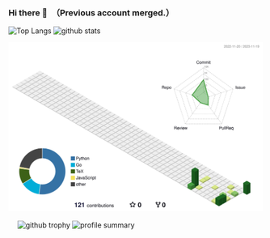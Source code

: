 ### Hi there 👋　（Previous account merged.）

<!--
**ogiogidayo/ogiogidayo** is a ✨ _special_ ✨ repository because its `README.md` (this file) appears on your GitHub profile.

Here are some ideas to get you started:

- 🔭 I’m currently working on ...
- 🌱 I’m currently learning ...
- 👯 I’m looking to collaborate on ...
- 🤔 I’m looking for help with ...
- 💬 Ask me about ...
- 📫 How to reach me: ...
- 😄 Pronouns: ...
- ⚡ Fun fact: ...
-->

<p align="left"> 
  <picture>
    <source media="(prefers-color-scheme: dark)" srcset="https://git-hub-readme-stats-clone-wp53.vercel.app/api/top-langs/?username=ogiogidayo&count_private=true&layout=compact&theme=tokyonight&hide=Tex&exclude_repo=gitHub-readme-stats-clone" />
    <img alt="Top Langs" height="150px" src="https://git-hub-readme-stats-clone-wp53.vercel.app/api/top-langs/?username=ogiogidayo&include_all_commits=ture&count_private=true&layout=compact&show_icons=true&show_icons=true&hide=Tex&exclude_repo=gitHub-readme-stats-clone" />
  </picture>
  <picture>
    <source media="(prefers-color-scheme: dark)" srcset="https://git-hub-readme-stats-clone-wp53.vercel.app/api?username=ogiogidayo&count_private=true&theme=tokyonight&show_icons=true&rank_icon=github" />
    <img alt="github stats" height="150px" src="https://git-hub-readme-stats-clone-wp53.vercel.app/api?username=ogiogidayo&count_private=true&show_icons=true&rank_icon=github" />
  </picture>
</p>

<p align="left" >
	<picture>
	  <source media="(prefers-color-scheme: dark)"  srcset="profile-3d-contrib/profile-night-view.svg" width="700" />
	  <source media="(prefers-color-scheme: light)" srcset="profile-3d-contrib/profile-season-animate.svg" width="700" />
	  <img alt="github profile contributions chart"    src="https://raw.githubusercontent.com/ogiogidayo/ogiogidayo/output-3d-contrib/day.svg" />
	</picture>
</p>　

<!-- トロフィーカード -->
<picture>
  <source media="(prefers-color-scheme: dark)" srcset="https://github-profile-trophy.vercel.app/?username=ogiogidayo&theme=tokyonight&column=8" alt="github trophy" />
  <img src="https://github-profile-trophy.vercel.app/?username=ogiogidayo&column=7" alt="github trophy" />
</picture>

<!-- プロファイルサマリーカード -->
<picture>
  <source media="(prefers-color-scheme: dark)" srcset="https://github-profile-summary-cards.vercel.app/api/cards/profile-details?username=ogiogidayo&theme=dark" alt="profile summary" />
  <img src="https://github-profile-summary-cards.vercel.app/api/cards/profile-details?username=ogiogidayo" alt="profile summary" />
</picture>
